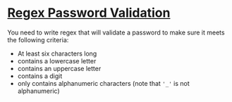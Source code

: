 # [Regex Password Validation](https://www.codewars.com/kata/52e1476c8147a7547a000811)

You need to write regex that will validate a password to make sure it meets the following criteria:

* At least six characters long
* contains a lowercase letter
* contains an uppercase letter
* contains a digit
* only contains alphanumeric characters (note that `'_'` is not alphanumeric)